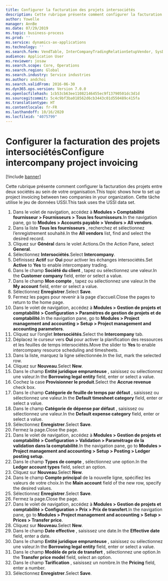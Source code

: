 ```yaml
---
title: Configurer la facturation des projets intersociétés
description: Cette rubrique présente comment configurer la facturation des projets entre deux sociétés au sein de votre organisation.
author: Yowelle
manager: AnnBe
ms.date: 07/29/2019
ms.topic: business-process
ms.prod: ''
ms.service: dynamics-ax-applications
ms.technology: ''
ms.search.form: VendTable, InterCompanyTradingRelationSetupVendor, SysDataAreaSelectLookup, ProjParameters, ProjPosting, ProjTransferPrice
audience: Application User
ms.reviewer: josaw
ms.search.scope: Core, Operations
ms.search.region: Global
ms.search.industry: Service industries
ms.author: andchoi
ms.search.validFrom: 2016-06-30
ms.dyn365.ops.version: Version 7.0.0
ms.openlocfilehash: 1cb53cb63ee11082146455ec9f13790501dc3d1d
ms.sourcegitcommit: 5c4c9bf3ba018562d6cb3443c01d550489c415fa
ms.translationtype: HT
ms.contentlocale: fr-FR
ms.lasthandoff: 10/16/2020
ms.locfileid: "4075799"
---
```

# <a name="configure-intercompany-project-invoicing"></a><span data-ttu-id="7399a-103">Configurer la facturation des projets intersociétés</span><span class="sxs-lookup"><span data-stu-id="7399a-103">Configure intercompany project invoicing</span></span>

[!include [banner](../../includes/banner.md)]

<span data-ttu-id="7399a-104">Cette rubrique présente comment configurer la facturation des projets entre deux sociétés au sein de votre organisation.</span><span class="sxs-lookup"><span data-stu-id="7399a-104">This topic shows how to set up project invoicing between two companies in your organization.</span></span> <span data-ttu-id="7399a-105">Cette tâche utilise le jeu de données USSI.</span><span class="sxs-lookup"><span data-stu-id="7399a-105">This task uses the USSI data set.</span></span>

1. <span data-ttu-id="7399a-106">Dans le volet de navigation, accédez à **Modules > Comptabilité fournisseur > Fournisseurs > Tous les fournisseurs**.</span><span class="sxs-lookup"><span data-stu-id="7399a-106">In the navigation pane, go to **Modules > Accounts payable > Vendors > All vendors**.</span></span>
2. <span data-ttu-id="7399a-107">Dans la liste **Tous les fournisseurs** , recherchez et sélectionnez l’enregistrement souhaité.</span><span class="sxs-lookup"><span data-stu-id="7399a-107">In the **All vendors** list, find and select the desired record.</span></span>
3. <span data-ttu-id="7399a-108">Cliquez sur **Général** dans le volet Actions.</span><span class="sxs-lookup"><span data-stu-id="7399a-108">On the Action Pane, select **General**.</span></span>
4. <span data-ttu-id="7399a-109">Sélectionnez **Intersociétés**.</span><span class="sxs-lookup"><span data-stu-id="7399a-109">Select **Intercompany**.</span></span>
5. <span data-ttu-id="7399a-110">Définissez **Actif** sur **Oui** pour activer les échanges intersociétés.</span><span class="sxs-lookup"><span data-stu-id="7399a-110">Set **Active** to **Yes** to enable intercompany trading.</span></span>
6. <span data-ttu-id="7399a-111">Dans le champ **Société du client** , tapez ou sélectionnez une valeur.</span><span class="sxs-lookup"><span data-stu-id="7399a-111">In the **Customer company** field, enter or select a value.</span></span>
7. <span data-ttu-id="7399a-112">Dans le champ **Mon compte** , tapez ou sélectionnez une valeur.</span><span class="sxs-lookup"><span data-stu-id="7399a-112">In the **My account** field, enter or select a value.</span></span>
8. <span data-ttu-id="7399a-113">Sélectionnez **Enregistrer**.</span><span class="sxs-lookup"><span data-stu-id="7399a-113">Select **Save**.</span></span>
9. <span data-ttu-id="7399a-114">Fermez les pages pour revenir à la page d’accueil.</span><span class="sxs-lookup"><span data-stu-id="7399a-114">Close the pages to return to the home page.</span></span>
10. <span data-ttu-id="7399a-115">Dans le volet de navigation, accédez à **Modules > Gestion de projets et comptabilité > Configuration > Paramètres de gestion de projets et de comptabilité**.</span><span class="sxs-lookup"><span data-stu-id="7399a-115">In the navigation pane, go to **Modules > Project management and accounting > Setup > Project management and accounting parameters**.</span></span>
11. <span data-ttu-id="7399a-116">Cliquez sur l’onglet **Intersociétés**.</span><span class="sxs-lookup"><span data-stu-id="7399a-116">Select the **Intercompany** tab.</span></span>
12. <span data-ttu-id="7399a-117">Déplacez le curseur vers **Oui** pour activer la planification des ressources et les feuilles de temps intersociétés.</span><span class="sxs-lookup"><span data-stu-id="7399a-117">Move the slider to **Yes** to enable intercompany resource scheduling and timesheets.</span></span>
13. <span data-ttu-id="7399a-118">Dans la liste, marquez la ligne sélectionnée.</span><span class="sxs-lookup"><span data-stu-id="7399a-118">In the list, mark the selected row.</span></span>
14. <span data-ttu-id="7399a-119">Cliquez sur **Nouveau**.</span><span class="sxs-lookup"><span data-stu-id="7399a-119">Select **New**.</span></span>
15. <span data-ttu-id="7399a-120">Dans le champ **Entité juridique emprunteuse** , saisissez ou sélectionnez une valeur.</span><span class="sxs-lookup"><span data-stu-id="7399a-120">In the **Borrowing legal entity** field, enter or select a value.</span></span>
16. <span data-ttu-id="7399a-121">Cochez la case **Provisionner le produit**.</span><span class="sxs-lookup"><span data-stu-id="7399a-121">Select the **Accrue revenue** check box.</span></span>
17. <span data-ttu-id="7399a-122">Dans le champ **Catégorie de feuille de temps par défaut** , saisissez ou sélectionnez une valeur.</span><span class="sxs-lookup"><span data-stu-id="7399a-122">In the **Default timesheet category** field, enter or select a value.</span></span>
18. <span data-ttu-id="7399a-123">Dans le champ **Catégorie de dépense par défaut** , saisissez ou sélectionnez une valeur.</span><span class="sxs-lookup"><span data-stu-id="7399a-123">In the **Default expense category** field, enter or select a value.</span></span>
19. <span data-ttu-id="7399a-124">Sélectionnez **Enregistrer**.</span><span class="sxs-lookup"><span data-stu-id="7399a-124">Select **Save**.</span></span>
20. <span data-ttu-id="7399a-125">Fermez la page.</span><span class="sxs-lookup"><span data-stu-id="7399a-125">Close the page.</span></span>
21. <span data-ttu-id="7399a-126">Dans le volet de navigation, accédez à **Modules > Gestion de projets et comptabilité > Configuration > Validation > Paramétrage de la validation dans la comptabilité**.</span><span class="sxs-lookup"><span data-stu-id="7399a-126">In the navigation pane, go to **Modules > Project management and accounting > Setup > Posting > Ledger posting setup**.</span></span>
22. <span data-ttu-id="7399a-127">Dans le champ **Types de compte** , sélectionnez une option.</span><span class="sxs-lookup"><span data-stu-id="7399a-127">In the **Ledger account types** field, select an option.</span></span>
23. <span data-ttu-id="7399a-128">Cliquez sur **Nouveau**.</span><span class="sxs-lookup"><span data-stu-id="7399a-128">Select **New**.</span></span>
24. <span data-ttu-id="7399a-129">Dans le champ **Compte principal** de la nouvelle ligne, spécifiez les valeurs de votre choix.</span><span class="sxs-lookup"><span data-stu-id="7399a-129">In the **Main account** field of the new row, specify the desired values.</span></span>
25. <span data-ttu-id="7399a-130">Sélectionnez **Enregistrer**.</span><span class="sxs-lookup"><span data-stu-id="7399a-130">Select **Save**.</span></span>
26. <span data-ttu-id="7399a-131">Fermez la page.</span><span class="sxs-lookup"><span data-stu-id="7399a-131">Close the page.</span></span>
27. <span data-ttu-id="7399a-132">Dans le volet de navigation, accédez à **Modules > Gestion de projets et comptabilité > Configuration > Prix > Prix de transfert**.</span><span class="sxs-lookup"><span data-stu-id="7399a-132">In the navigation pane, go to **Modules > Project management and accounting > Setup > Prices > Transfer price**.</span></span>
28. <span data-ttu-id="7399a-133">Cliquez sur **Nouveau**.</span><span class="sxs-lookup"><span data-stu-id="7399a-133">Select **New**.</span></span>
29. <span data-ttu-id="7399a-134">Dans le champ **Date effective** , saisissez une date.</span><span class="sxs-lookup"><span data-stu-id="7399a-134">In the **Effective date** field, enter a date.</span></span>
30. <span data-ttu-id="7399a-135">Dans le champ **Entité juridique emprunteuse** , saisissez ou sélectionnez une valeur.</span><span class="sxs-lookup"><span data-stu-id="7399a-135">In the **Borrowing legal entity** field, enter or select a value.</span></span>
31. <span data-ttu-id="7399a-136">Dans le champ **Modèle de prix de transfert** , sélectionnez une option.</span><span class="sxs-lookup"><span data-stu-id="7399a-136">In the **Transfer price model** field, select an option.</span></span>
32. <span data-ttu-id="7399a-137">Dans le champ **Tarification** , saisissez un nombre.</span><span class="sxs-lookup"><span data-stu-id="7399a-137">In the **Pricing** field, enter a number.</span></span>
33. <span data-ttu-id="7399a-138">Sélectionnez **Enregistrer**.</span><span class="sxs-lookup"><span data-stu-id="7399a-138">Select **Save**.</span></span>

